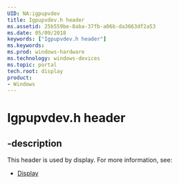 ```yaml
---
UID: NA:igpupvdev
title: Igpupvdev.h header
ms.assetid: 25b559be-8aba-37fb-a06b-da3663df2a53
ms.date: 05/09/2018
keywords: ["Igpupvdev.h header"]
ms.keywords: 
ms.prod: windows-hardware
ms.technology: windows-devices
ms.topic: portal
tech.root: display
product:
- Windows
---
```


# Igpupvdev.h header


## -description


This header is used by display. For more information, see:

- [Display](../_display/index.md)
